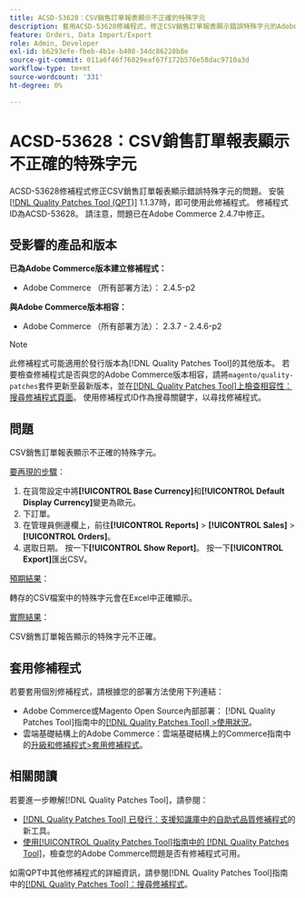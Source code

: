 ```yaml
---
title: ACSD-53628：CSV銷售訂單報表顯示不正確的特殊字元
description: 套用ACSD-53628修補程式，修正CSV銷售訂單報表顯示錯誤特殊字元的Adobe Commerce問題。
feature: Orders, Data Import/Export
role: Admin, Developer
exl-id: b6293efe-fbeb-4b1e-b408-34dc86228b8e
source-git-commit: 011a6f46f76029eaf67f172b576e58dac9710a3d
workflow-type: tm+mt
source-wordcount: '331'
ht-degree: 0%

---
```


# ACSD-53628：CSV銷售訂單報表顯示不正確的特殊字元

ACSD-53628修補程式修正CSV銷售訂單報表顯示錯誤特殊字元的問題。 安裝[[!DNL Quality Patches Tool (QPT)]](https://experienceleague.adobe.com/en/docs/commerce-operations/tools/quality-patches-tool/quality-patches-tool-to-self-serve-quality-patches) 1.1.37時，即可使用此修補程式。 修補程式ID為ACSD-53628。 請注意，問題已在Adobe Commerce 2.4.7中修正。

## 受影響的產品和版本

**已為Adobe Commerce版本建立修補程式：**

* Adobe Commerce （所有部署方法）： 2.4.5-p2

**與Adobe Commerce版本相容：**

* Adobe Commerce （所有部署方法）： 2.3.7 - 2.4.6-p2

>[!NOTE]
>
>此修補程式可能適用於發行版本為[!DNL Quality Patches Tool]的其他版本。 若要檢查修補程式是否與您的Adobe Commerce版本相容，請將`magento/quality-patches`套件更新至最新版本，並在[[!DNL Quality Patches Tool]上檢查相容性：搜尋修補程式頁面](https://experienceleague.adobe.com/tools/commerce-quality-patches/index.html)。 使用修補程式ID作為搜尋關鍵字，以尋找修補程式。

## 問題

CSV銷售訂單報表顯示不正確的特殊字元。

<u>要再現的步驟</u>：

1. 在貨幣設定中將&#x200B;**[!UICONTROL Base Currency]**&#x200B;和&#x200B;**[!UICONTROL Default Display Currency]**&#x200B;變更為歐元。
1. 下訂單。
1. 在管理員側邊欄上，前往&#x200B;**[!UICONTROL Reports]** > **[!UICONTROL Sales]** > **[!UICONTROL Orders]**。
1. 選取日期。 按一下&#x200B;**[!UICONTROL Show Report]**。 按一下&#x200B;**[!UICONTROL Export]**&#x200B;匯出CSV。

<u>預期結果</u>：

轉存的CSV檔案中的特殊字元會在Excel中正確顯示。

<u>實際結果</u>：

CSV銷售訂單報告顯示的特殊字元不正確。


## 套用修補程式

若要套用個別修補程式，請根據您的部署方法使用下列連結：

* Adobe Commerce或Magento Open Source內部部署： [!DNL Quality Patches Tool]指南中的[[!DNL Quality Patches Tool] >使用狀況](/help/tools/quality-patches-tool/usage.md)。
* 雲端基礎結構上的Adobe Commerce：雲端基礎結構上的Commerce指南中的[升級和修補程式>套用修補程式](https://experienceleague.adobe.com/docs/commerce-cloud-service/user-guide/develop/upgrade/apply-patches.html)。

## 相關閱讀

若要進一步瞭解[!DNL Quality Patches Tool]，請參閱：

* [[!DNL Quality Patches Tool] 已發行：支援知識庫中的自助式品質修補程式](https://experienceleague.adobe.com/en/docs/commerce-operations/tools/quality-patches-tool/quality-patches-tool-to-self-serve-quality-patches)的新工具。
* [使用[!UICONTROL Quality Patches Tool]指南中的 [!DNL Quality Patches Tool]](/help/tools/quality-patches-tool/patches-available-in-qpt/check-patch-for-magento-issue-with-magento-quality-patches.md)，檢查您的Adobe Commerce問題是否有修補程式可用。


如需QPT中其他修補程式的詳細資訊，請參閱[!DNL Quality Patches Tool]指南中的[[!DNL Quality Patches Tool]：搜尋修補程式](https://experienceleague.adobe.com/tools/commerce-quality-patches/index.html)。
